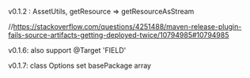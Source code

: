 v0.1.2 : AssetUtils, getResource => getResourceAsStream 

//https://stackoverflow.com/questions/4251488/maven-release-plugin-fails-source-artifacts-getting-deployed-twice/10794985#10794985

v0.1.6: also support  @Target  'FIELD' 

v0.1.7: class Options  set basePackage array 